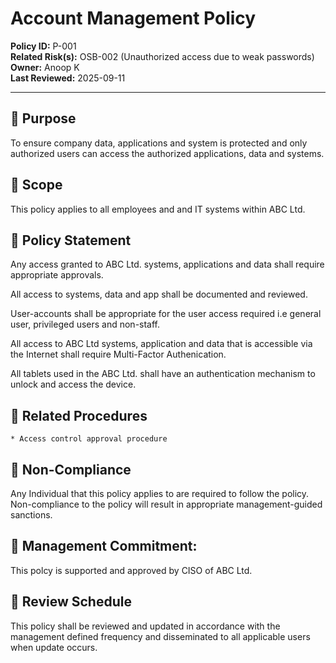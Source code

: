 # Account Management Policy  

**Policy ID:** P-001  
**Related Risk(s):** OSB-002 (Unauthorized access due to weak passwords)  
**Owner:** Anoop K  
**Last Reviewed:** 2025-09-11 

---

## 📌 Purpose
To ensure company data, applications and system is protected and only authorized users can access the authorized applications, data and systems.

## 📌 Scope
This policy applies to all employees and and IT systems within ABC Ltd.

## 📌 Policy Statement
Any access granted to ABC Ltd. systems, applications and data shall require appropriate approvals.

All access to systems, data and app shall be documented and reviewed.

User-accounts shall be appropriate for the user access required i.e general user, privileged users and non-staff.

All access to ABC Ltd systems, application and data that is accessible via the Internet shall require Multi-Factor Authenication.

All tablets used in the ABC Ltd. shall have an authentication mechanism to unlock and access the device.

## 📌 Related Procedures
    * Access control approval procedure

## 📌 Non-Compliance
Any Individual that this policy applies to are required to follow the policy. Non-compliance to the policy will result in appropriate management-guided sanctions.

## 📌 Management Commitment: 
This polcy is supported and approved by CISO of ABC Ltd.

## 📌 Review Schedule
This policy shall be reviewed and updated in accordance with the management defined frequency and disseminated to all applicable users when update occurs.
